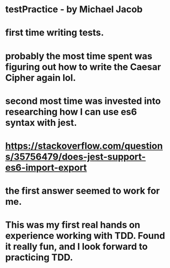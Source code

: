 # testPractice - by Michael Jacob

# first time writing tests.

# probably the most time spent was figuring out how to write the Caesar Cipher again lol.

# second most time was invested into researching how I can use es6 syntax with jest.

# https://stackoverflow.com/questions/35756479/does-jest-support-es6-import-export

# the first answer seemed to work for me.

# This was my first real hands on experience working with TDD. Found it really fun, and I look forward to practicing TDD.
